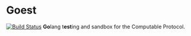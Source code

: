 # Goest
[![Build Status](https://travis-ci.org/computablelabs/goest.svg?branch=master)](https://travis-ci.org/computablelabs/goest)
**Go**lang t**est**ing and sandbox for the Computable Protocol.
